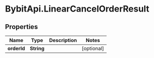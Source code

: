 # BybitApi.LinearCancelOrderResult

## Properties
Name | Type | Description | Notes
------------ | ------------- | ------------- | -------------
**orderId** | **String** |  | [optional] 


